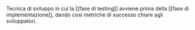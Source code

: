 Tecnica di sviluppo in cui la [[fase di testing]] avviene prima della [[fase di implementazione]], dando così metriche di successo chiare agli sviluppatori.
